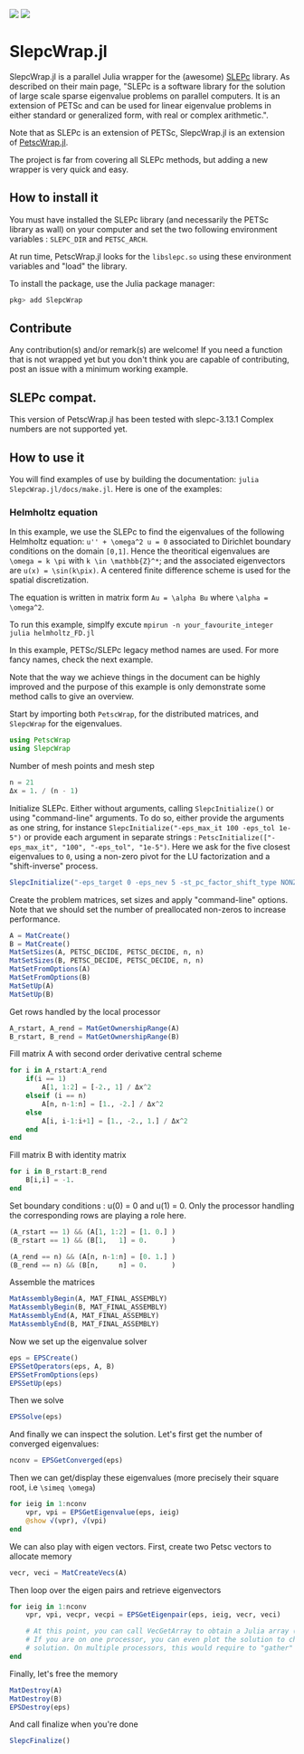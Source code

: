 [![](https://img.shields.io/badge/docs-stable-red.svg)](https://bmxam.github.io/SlepcWrap.jl/stable/)
[![](https://img.shields.io/badge/docs-dev-blue.svg)](https://bmxam.github.io/SlepcWrap.jl/dev/)

# SlepcWrap.jl

SlepcWrap.jl is a parallel Julia wrapper for the (awesome) [SLEPc](https://slepc.upv.es/) library. As described on their main page, "SLEPc is a software library for the solution of large scale sparse eigenvalue problems on parallel computers. It is an extension of PETSc and can be used for linear eigenvalue problems in either standard or generalized form, with real or complex arithmetic.".

Note that as SLEPc is an extension of PETSc, SlepcWrap.jl is an extension of [PetscWrap.jl](https://github.com/bmxam/PetscWrap.jl).

The project is far from covering all SLEPc methods, but adding a new wrapper is very quick and easy.
## How to install it
You must have installed the SLEPc library (and necessarily the PETSc library as wall) on your computer and set the two following environment variables : `SLEPC_DIR` and `PETSC_ARCH`.

At run time, PetscWrap.jl looks for the `libslepc.so` using these environment variables and "load" the library.

To install the package, use the Julia package manager:
```Julia
pkg> add SlepcWrap
```
## Contribute
Any contribution(s) and/or remark(s) are welcome! If you need a function that is not wrapped yet but you don't think you are capable of contributing, post an issue with a minimum working example.

## SLEPc compat.
This version of PetscWrap.jl has been tested with slepc-3.13.1 Complex numbers are not supported yet.

## How to use it
You will find examples of use by building the documentation: `julia SlepcWrap.jl/docs/make.jl`. Here is one of the examples:
### Helmholtz equation
In this example, we use the SLEPc to find the eigenvalues of the following Helmholtz equation:
``u'' + \omega^2 u = 0`` associated to Dirichlet boundary conditions on the domain ``[0,1]``. Hence
the theoritical eigenvalues are ``\omega = k \pi`` with ``k \in \mathbb{Z}^*``; and the associated
eigenvectors are ``u(x) = \sin(k\pix)``.
A centered finite difference scheme is used for the spatial discretization.

The equation is written in matrix form ``Au = \alpha Bu`` where ``\alpha = \omega^2``.

To run this example, simplfy excute `mpirun -n your_favourite_integer julia helmholtz_FD.jl`

In this example, PETSc/SLEPc legacy method names are used. For more fancy names, check the next example.

Note that the way we achieve things in the document can be highly improved and the purpose of this example
is only demonstrate some method calls to give an overview.

Start by importing both `PetscWrap`, for the distributed matrices, and `SlepcWrap` for the eigenvalues.

```julia
using PetscWrap
using SlepcWrap
```

Number of mesh points and mesh step

```julia
n = 21
Δx = 1. / (n - 1)
```

Initialize SLEPc. Either without arguments, calling `SlepcInitialize()` or using "command-line" arguments.
To do so, either provide the arguments as one string, for instance
`SlepcInitialize("-eps_max_it 100 -eps_tol 1e-5")` or provide each argument in
separate strings : `PetscInitialize(["-eps_max_it", "100", "-eps_tol", "1e-5")`.
Here we ask for the five closest eigenvalues to ``0``, using a non-zero pivot for the LU factorization and a
"shift-inverse" process.

```julia
SlepcInitialize("-eps_target 0 -eps_nev 5 -st_pc_factor_shift_type NONZERO -st_type sinvert")
```

Create the problem matrices, set sizes and apply "command-line" options. Note that we should
set the number of preallocated non-zeros to increase performance.

```julia
A = MatCreate()
B = MatCreate()
MatSetSizes(A, PETSC_DECIDE, PETSC_DECIDE, n, n)
MatSetSizes(B, PETSC_DECIDE, PETSC_DECIDE, n, n)
MatSetFromOptions(A)
MatSetFromOptions(B)
MatSetUp(A)
MatSetUp(B)
```

Get rows handled by the local processor

```julia
A_rstart, A_rend = MatGetOwnershipRange(A)
B_rstart, B_rend = MatGetOwnershipRange(B)
```

Fill matrix A  with second order derivative central scheme

```julia
for i in A_rstart:A_rend
    if(i == 1)
        A[1, 1:2] = [-2., 1] / Δx^2
    elseif (i == n)
        A[n, n-1:n] = [1., -2.] / Δx^2
    else
        A[i, i-1:i+1] = [1., -2., 1.] / Δx^2
    end
end
```

Fill matrix B with identity matrix

```julia
for i in B_rstart:B_rend
    B[i,i] = -1.
end
```

Set boundary conditions : u(0) = 0 and u(1) = 0. Only the processor handling the corresponding rows are playing a role here.

```julia
(A_rstart == 1) && (A[1, 1:2] = [1. 0.] )
(B_rstart == 1) && (B[1,   1] = 0.      )

(A_rend == n) && (A[n, n-1:n] = [0. 1.] )
(B_rend == n) && (B[n,     n] = 0.      )
```

Assemble the matrices

```julia
MatAssemblyBegin(A, MAT_FINAL_ASSEMBLY)
MatAssemblyBegin(B, MAT_FINAL_ASSEMBLY)
MatAssemblyEnd(A, MAT_FINAL_ASSEMBLY)
MatAssemblyEnd(B, MAT_FINAL_ASSEMBLY)
```

Now we set up the eigenvalue solver

```julia
eps = EPSCreate()
EPSSetOperators(eps, A, B)
EPSSetFromOptions(eps)
EPSSetUp(eps)
```

Then we solve

```julia
EPSSolve(eps)
```

And finally we can inspect the solution. Let's first get the number of converged eigenvalues:

```julia
nconv = EPSGetConverged(eps)
```

Then we can get/display these eigenvalues (more precisely their square root, i.e ``\simeq \omega``)

```julia
for ieig in 1:nconv
    vpr, vpi = EPSGetEigenvalue(eps, ieig)
    @show √(vpr), √(vpi)
end
```

We can also play with eigen vectors. First, create two Petsc vectors to allocate memory

```julia
vecr, veci = MatCreateVecs(A)
```

Then loop over the eigen pairs and retrieve eigenvectors

```julia
for ieig in 1:nconv
    vpr, vpi, vecpr, vecpi = EPSGetEigenpair(eps, ieig, vecr, veci)

    # At this point, you can call VecGetArray to obtain a Julia array (see PetscWrap examples).
    # If you are on one processor, you can even plot the solution to check that you have a sinus
    # solution. On multiple processors, this would require to "gather" the solution on one processor only.
end
```

Finally, let's free the memory

```julia
MatDestroy(A)
MatDestroy(B)
EPSDestroy(eps)
```

And call finalize when you're done

```julia
SlepcFinalize()

```

